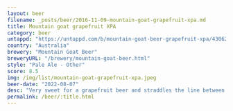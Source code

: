 ```yaml
---
layout: beer
filename: _posts/beer/2016-11-09-mountain-goat-grapefruit-xpa.md
title: Mountain goat grapefruit XPA
category: beer
untappd: "https://untappd.com/b/mountain-goat-beer-grapefruit-xpa/4306279"
country: "Australia"
brewery: "Mountain Goat Beer"
breweryURL: "/brewery/mountain-goat-beer.html"
style: "Pale Ale - Other"
score: 8.5
img: /img/list/mountain-goat-grapefruit-xpa.jpeg
beer-date: "2022-08-07"
desc: "Very sweet for a grapefruit beer and straddles the line between bitter and sweet just right"
permalink: /beer/:title.html
---
```

